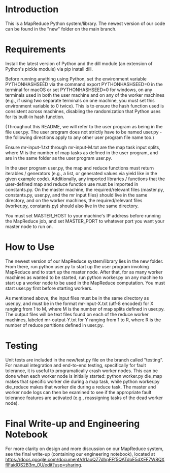 # Introduction
This is a MapReduce Python system/library. The newest version of our code can be found in the "new" folder on the main branch.

# Requirements
Install the latest version of Python and the dill module (an extension of Python's pickle module) via pip install dill.

Before running anything using Python, set the environment variable PYTHONHASHSEED via the command export PYTHONHASHSEED=0 in the terminal for macOS or set PYTHONHASHSEED=0 for windows, on any terminals used in both the user machine and on any of the worker machines (e.g., if using two separate terminals on one machine, you must set this environment variable to 0 twice). This is to ensure the hash function used is consistent across machines, disabling the randomization that Python uses for its built-in hash function.

(Throughout this README, we will refer to the user program as being in the file user.py. The user program does not strictly have to be named user.py - the following directions apply to any other user program file name too.)

Ensure mr-input-1.txt through mr-input-M.txt are the map task input splits, where M is the number of map tasks as defined in the user program, and are in the same folder as the user program user.py.

In the user program user.py, the map and reduce functions must return iterables / generators (e.g., a list, or generated values via yield like in the given example code). Additionally, any imported libraries / functions that the user-defined map and reduce function use must be imported in constants.py. On the master machine, the required/relevant files (master.py, constants.py, user.py, and the mr input files) should live in the same directory, and on the worker machines, the required/relevant files (worker.py, constants.py) should also live in the same directory.

You must set MASTER_HOST to your machine's IP address before running the MapReduce job, and set MASTER_PORT to whatever port you want your master node to run on.

# How to Use
The newest version of our MapReduce system/library lies in the new folder. From there, run python user.py to start up the user program invoking MapReduce and to start up the master node. After that, for as many worker machines as wanted to be started, run python worker.py on any machine to start up a worker node to be used in the MapReduce computation. You must start user.py first before starting workers.

As mentioned above, the input files must be in the same directory as user.py, and must be in the format mr-input-X.txt (utf-8 encoded) for X ranging from 1 to M, where M is the number of map splits defined in user.py. The output files will be text files found on each of the reduce worker machines, labeled mr-output-Y.txt for Y ranging from 1 to R, where R is the number of reduce partitions defined in user.py.

# Testing 
Unit tests are included in the new/test.py file on the branch called "testing". For manual integration and end-to-end testing, specifically for fault tolerance, it is useful to programatically crash worker nodes. This can be done when each worker node is initially started: python worker.py die_map makes that specific worker die during a map task, while python worker.py die_reduce makes that worker die during a reduce task. The master and worker node logs can then be examined to see if the appropriate fault tolerance features are activated (e.g., reassigning tasks of the dead worker node).

# Final Write-up and Engineering Notebook
For more clarity on design and more discussion on our MapReduce system, see the final write-up
(containing our engineering notebook), located at https://docs.google.com/document/d/1aoQZ7dhpFFf5QATdoE5dXEF7W8QXflFaidOS2B3m_0U/edit?usp=sharing.

